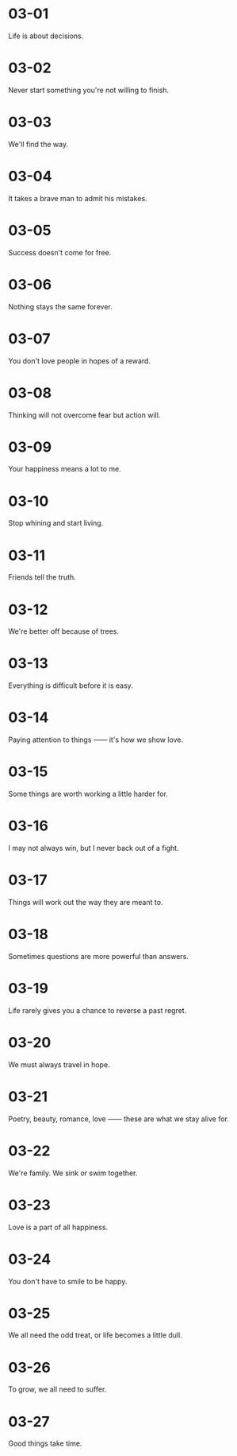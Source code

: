 # 03-01

Life is about decisions.

# 03-02

Never start something you're not willing to finish.

# 03-03

We'll find the way.

# 03-04

It takes a brave man to admit his mistakes.

# 03-05

Success doesn't come for free.

# 03-06

Nothing stays the same forever.

# 03-07

You don't love people in hopes of a reward.

# 03-08

Thinking will not overcome fear but action will.

# 03-09

Your happiness means a lot to me.

# 03-10

Stop whining and start living.

# 03-11

Friends tell the truth.

# 03-12

We're better off because of trees.

# 03-13

Everything is difficult before it is easy.

# 03-14

Paying attention to things —— it's how we show love.

# 03-15

Some things are worth working a little harder for.

# 03-16

I may not always win, but I never back out of a fight.

# 03-17

Things will work out the way they are meant to.

# 03-18

Sometimes questions are more powerful than answers.

# 03-19

Life rarely gives you a chance to reverse a past regret.

# 03-20

We must always travel in hope.

# 03-21

Poetry, beauty, romance, love —— these are what we stay alive for.

# 03-22

We're family. We sink or swim together.

# 03-23

Love is a part of all happiness.

# 03-24

You don't have to smile to be happy.

# 03-25

We all need the odd treat, or life becomes a little dull.

# 03-26

To grow, we all need to suffer.

# 03-27

Good things take time.
